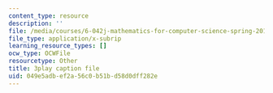 ```yaml
---
content_type: resource
description: ''
file: /media/courses/6-042j-mathematics-for-computer-science-spring-2015/049e5adbef2a56c0b51bd58d0dff282e_VWIDwHCGJDQ.vtt
file_type: application/x-subrip
learning_resource_types: []
ocw_type: OCWFile
resourcetype: Other
title: 3play caption file
uid: 049e5adb-ef2a-56c0-b51b-d58d0dff282e
---
```

